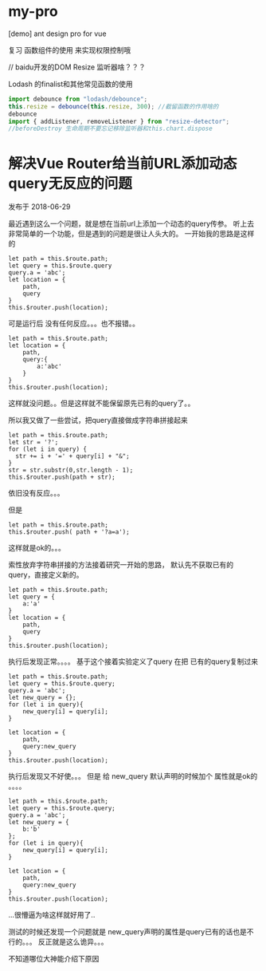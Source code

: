 # my-pro
[demo] ant design pro for vue

复习 函数组件的使用 来实现权限控制哦

// baidu开发的DOM Resize 监听器啥？？？

Lodash 的finalist和其他常见函数的使用

```js
import debounce from "lodash/debounce";
this.resize = debounce(this.resize, 300); //截留函数的作用啥的
debounce
import { addListener, removeListener } from "resize-detector"; 
//beforeDestroy 生命周期不要忘记移除监听器和this.chart.dispose

```

# 解决Vue Router给当前URL添加动态query无反应的问题

发布于 2018-06-29

最近遇到这么一个问题，就是想在当前url上添加一个动态的query传参。
听上去非常简单的一个功能，但是遇到的问题是很让人头大的。
一开始我的思路是这样的

```
let path = this.$route.path;
let query = this.$route.query
query.a = 'abc';
let location = {
    path,
    query
}
this.$router.push(location);
```

可是运行后 没有任何反应。。。也不报错。。

```
let path = this.$route.path;
let location = {
    path,
    query:{
        a:'abc'
    }
}
this.$router.push(location);
```

这样就没问题。。但是这样就不能保留原先已有的query了。。

所以我又做了一些尝试，把query直接做成字符串拼接起来

```
let path = this.$route.path;
let str = '?';
for (let i in query) {
  str += i + '=' + query[i] + "&";
}
str = str.substr(0,str.length - 1);
this.$router.push(path + str);
```

依旧没有反应。。。

但是

```
let path = this.$route.path;
this.$router.push( path + '?a=a');
```

这样就是ok的。。。

索性放弃字符串拼接的方法接着研究一开始的思路，
默认先不获取已有的query，直接定义新的。

```
let path = this.$route.path;
let query = {
    a:'a'
}
let location = {
    path,
    query
}
this.$router.push(location);
```

执行后发现正常。。。。 
基于这个接着实验定义了query 在把 已有的query复制过来

```
let path = this.$route.path;
let query = this.$route.query;
query.a = 'abc';
let new_query = {};
for (let i in query){
    new_query[i] = query[i];
}

let location = {
    path,
    query:new_query
}
this.$router.push(location);
```

执行后发现又不好使。。。
但是 给 new_query 默认声明的时候加个 属性就是ok的 。。。。

```
let path = this.$route.path;
let query = this.$route.query;
query.a = 'abc';
let new_query = {
    b:'b'
};
for (let i in query){
    new_query[i] = query[i];
}

let location = {
    path,
    query:new_query
}
this.$router.push(location);
```

...很懵逼为啥这样就好用了..

测试的时候还发现一个问题就是 new_query声明的属性是query已有的话也是不行的。。。
反正就是这么诡异。。。

不知道哪位大神能介绍下原因